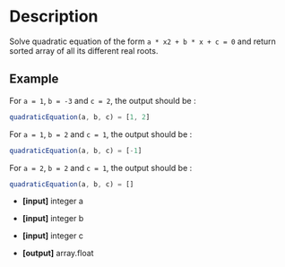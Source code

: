 # Description

Solve quadratic equation of the form `a * x2 + b * x + c = 0` and return sorted array of all its different real roots.

## Example

For `a = 1`, `b = -3` and `c = 2`, the output should be :

```javascript
quadraticEquation(a, b, c) = [1, 2]
```

For `a = 1`, `b = 2` and `c = 1`, the output should be :

```javascript
quadraticEquation(a, b, c) = [-1]
```

For `a = 2`, `b = 2` and `c = 1`, the output should be :

```javascript
quadraticEquation(a, b, c) = []
```

- **[input]** integer a

- **[input]** integer b

- **[input]** integer c

- **[output]** array.float
